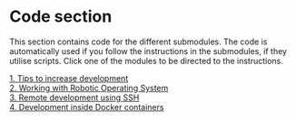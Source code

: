 # Code section

This section contains code for the different submodules. The code is automatically used if you follow the instructions in the submodules, if they utilise scripts. Click one of the modules to be directed to the instructions.

[1. Tips to increase development](../docs/vscode_tips.md)  
[2. Working with Robotic Operating System ](../docs/vscode_ros.md)  
[3. Remote development using SSH](../docs/vscode_remote.md)  
[4. Development inside Docker containers](../docs/vscode_docker.md) 